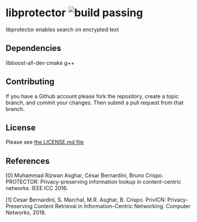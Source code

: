 # libprotector ![build passing](https://api.travis-ci.org/torokernel/torokernel.svg?branch=master)
libprotector enables search on encrypted text

Dependencies
------------
libboost-all-dev cmake g++

Contributing
------------
If you have a Github account please fork the repository,
create a topic branch, and commit your changes.
Then submit a pull request from that branch.

License
-------
Please see [the LICENSE.md file](LICENSE.md)

References
----------
[0] Muhammad Rizwan Asghar, César Bernardini, Bruno Crispo. PROTECTOR: Privacy-preserving information lookup in content-centric networks. IEEE ICC 2016.

[1] Cesar Bernardini, S. Marchal, M.R. Asghar, B. Crispo. PrivICN: Privacy-Preserving Content Retrieval in Information-Centric Networking. Computer Networks, 2018.


